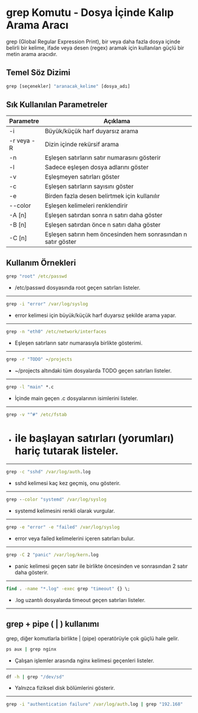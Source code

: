 # grep Komutu - Dosya İçinde Kalıp Arama Aracı

grep (Global Regular Expression Print), bir veya daha fazla dosya içinde belirli bir kelime, ifade veya desen (regex) aramak için kullanılan güçlü bir metin arama aracıdır.

## Temel Söz Dizimi

```cmd
grep [seçenekler] "aranacak_kelime" [dosya_adı]
```

## Sık Kullanılan Parametreler

| Parametre | Açıklama |
|--|--|
| -i | Büyük/küçük harf duyarsız arama | 
| -r veya -R | Dizin içinde rekürsif arama |
| -n | Eşleşen satırların satır numarasını gösterir |
| -l | Sadece eşleşen dosya adlarını göster |
| -v | Eşleşmeyen satırları göster | 
| -c | Eşleşen satırların sayısını göster | 
| -e | Birden fazla desen belirtmek için kullanılır | 
| --color | Eşleşen kelimeleri renklendirir | 
| -A \[n\] | Eşleşen satırdan sonra n satırı daha göster | 
| -B \[n\] | Eşleşen satırdan önce n satırı daha göster | 
| -C \[n\] | Eşleşen satırın hem öncesinden hem sonrasından n satır göster |


## Kullanım Örnekleri

```cmd
grep "root" /etc/passwd
```
* /etc/passwd dosyasında root geçen satırları listeler.

----------------------------------------------------------------------------------------

```cmd
grep -i "error" /var/log/syslog
```
* error kelimesi için büyük/küçük harf duyarsız şekilde arama yapar.

----------------------------------------------------------------------------------------

```cmd
grep -n "eth0" /etc/network/interfaces
```
* Eşleşen satırların satır numarasıyla birlikte gösterimi.

----------------------------------------------------------------------------------------

```cmd
grep -r "TODO" ~/projects
```
* ~/projects altındaki tüm dosyalarda TODO geçen satırları listeler.

----------------------------------------------------------------------------------------

```cmd
grep -l "main" *.c
```
* İçinde main geçen .c dosyalarının isimlerini listeler.

----------------------------------------------------------------------------------------

```cmd
grep -v "^#" /etc/fstab
```
* # ile başlayan satırları (yorumları) hariç tutarak listeler.

----------------------------------------------------------------------------------------

```cmd
grep -c "sshd" /var/log/auth.log
```
* sshd kelimesi kaç kez geçmiş, onu gösterir.

----------------------------------------------------------------------------------------

```cmd
grep --color "systemd" /var/log/syslog
```
* systemd kelimesini renkli olarak vurgular.

----------------------------------------------------------------------------------------

```cmd
grep -e "error" -e "failed" /var/log/syslog
```
* error veya failed kelimelerini içeren satırları bulur.

----------------------------------------------------------------------------------------

```cmd
grep -C 2 "panic" /var/log/kern.log
```
* panic kelimesi geçen satır ile birlikte öncesinden ve sonrasından 2 satır daha gösterir.

----------------------------------------------------------------------------------------

```cmd
find . -name "*.log" -exec grep "timeout" {} \;
```
* .log uzantılı dosyalarda timeout geçen satırları listeler.

----------------------------------------------------------------------------------------

## grep + pipe ( | ) kullanımı

grep, diğer komutlarla birlikte | (pipe) operatörüyle çok güçlü hale gelir.

```cmd
ps aux | grep nginx
```
* Çalışan işlemler arasında nginx kelimesi geçenleri listeler.

----------------------------------------------------------------------------------------

```cmd
df -h | grep "/dev/sd"
```
* Yalnızca fiziksel disk bölümlerini gösterir.

----------------------------------------------------------------------------------------

```cmd
grep -i "authentication failure" /var/log/auth.log | grep "192.168"
```
































